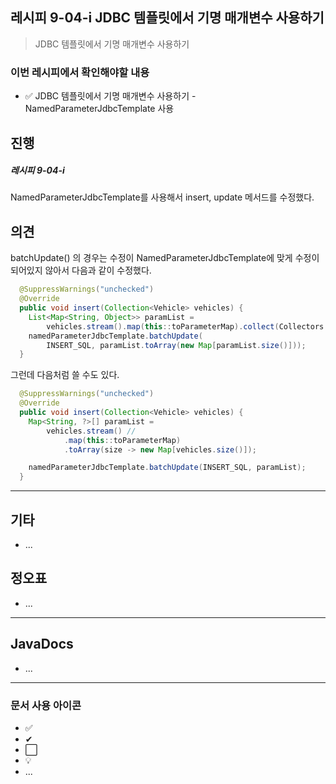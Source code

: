 ## 레시피 9-04-i JDBC 템플릿에서 기명 매개변수 사용하기

>  JDBC 템플릿에서 기명 매개변수 사용하기
>

### 이번 레시피에서 확인해야할  내용

* ✅ JDBC 템플릿에서 기명 매개변수 사용하기 - NamedParameterJdbcTemplate 사용

  




## 진행

##### 레시피 9-04-i

NamedParameterJdbcTemplate를 사용해서 insert, update 메서드를 수정했다.




## 의견

batchUpdate() 의 경우는 수정이 NamedParameterJdbcTemplate에 맞게 수정이 되어있지 않아서  다음과 같이 수정했다.

```java
  @SuppressWarnings("unchecked")
  @Override
  public void insert(Collection<Vehicle> vehicles) {
    List<Map<String, Object>> paramList =
        vehicles.stream().map(this::toParameterMap).collect(Collectors.toList());
    namedParameterJdbcTemplate.batchUpdate(
        INSERT_SQL, paramList.toArray(new Map[paramList.size()]));
  }
```

그런데 다음처럼 쓸 수도 있다.

```java
  @SuppressWarnings("unchecked")
  @Override
  public void insert(Collection<Vehicle> vehicles) {
    Map<String, ?>[] paramList =
        vehicles.stream() //
            .map(this::toParameterMap)
            .toArray(size -> new Map[vehicles.size()]);

    namedParameterJdbcTemplate.batchUpdate(INSERT_SQL, paramList);
  }
```



---

## 기타

* ...



## 정오표

* ...
  


---

## JavaDocs

* ...



---

### 문서 사용 아이콘

* ✅
* ✔
* ⬜
* 💡
* ...

